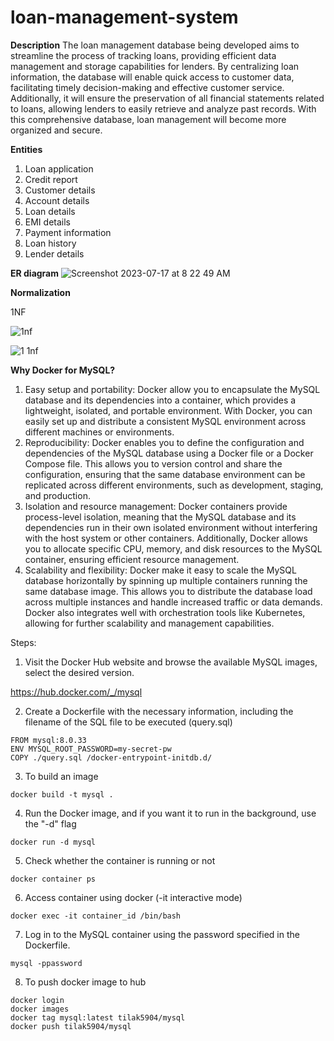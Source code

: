 # loan-management-system

**Description**
The loan management database being developed aims to streamline the process of tracking loans, providing efficient data management and storage capabilities for  lenders. By centralizing loan information, the database will enable quick access to customer data, facilitating timely decision-making and effective customer service. Additionally, it will ensure the preservation of all financial statements related to loans, allowing lenders to easily retrieve and analyze past records. With this comprehensive database, loan management will become more organized and secure.

**Entities**
1.	Loan application
2.	Credit report
3.	Customer details
4.	Account details
5.	Loan details
6.	EMI details
7.	Payment information
8.	Loan history
9.	Lender details

**ER diagram**
![Screenshot 2023-07-17 at 8 22 49 AM](https://github.com/Tilak559/loan-management-system/assets/38768214/b5a33bf5-b381-40df-8589-1bdd3ac654a1)


**Normalization**

1NF

![1nf](https://github.com/Tilak559/loan-management-system/assets/38768214/699ad79f-3dd3-4266-a41a-ad75ecb218ad)

![1 1nf](https://github.com/Tilak559/loan-management-system/assets/38768214/7c8ad68b-a5b2-475d-8e3c-7c33506edb05)



**Why Docker for MySQL?**

1.	Easy setup and portability: Docker allow you to encapsulate the MySQL database and its dependencies into a container, which provides a lightweight, isolated, and portable environment. With Docker, you can easily set up and distribute a consistent MySQL environment across different machines or environments.
2.	Reproducibility: Docker enables you to define the configuration and dependencies of the MySQL database using a Docker file or a Docker Compose file. This allows you to version control and share the configuration, ensuring that the same database environment can be replicated across different environments, such as development, staging, and production.
3.	Isolation and resource management: Docker containers provide process-level isolation, meaning that the MySQL database and its dependencies run in their own isolated environment without interfering with the host system or other containers. Additionally, Docker allows you to allocate specific CPU, memory, and disk resources to the MySQL container, ensuring efficient resource management.
4.	Scalability and flexibility: Docker make it easy to scale the MySQL database horizontally by spinning up multiple containers running the same database image. This allows you to distribute the database load across multiple instances and handle increased traffic or data demands. Docker also integrates well with orchestration tools like Kubernetes, allowing for further scalability and management capabilities.


Steps:

1. Visit the Docker Hub website and browse the available MySQL images, select the desired version.

https://hub.docker.com/_/mysql

2. Create a Dockerfile with the necessary information, including the filename of the SQL file to be executed (query.sql)

```
FROM mysql:8.0.33
ENV MYSQL_ROOT_PASSWORD=my-secret-pw
COPY ./query.sql /docker-entrypoint-initdb.d/
```

3. To build an image
```
docker build -t mysql .
```
4. Run the Docker image, and if you want it to run in the background, use the "-d" flag
```
docker run -d mysql
```

5. Check whether the container is running or not
```
docker container ps
```

6. Access container using docker (-it interactive mode)
```
docker exec -it container_id /bin/bash
```

7. Log in to the MySQL container using the password specified in the Dockerfile.
```
mysql -ppassword
```

8. To push docker image to hub
```
docker login
docker images
docker tag mysql:latest tilak5904/mysql
docker push tilak5904/mysql
```
    
